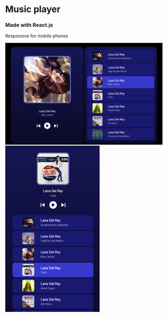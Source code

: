 # Music player

### Made with React.js
Responsive for mobile phones

<img src="./src/assets/images/screenshot1.png" width="500" alt="screen print"/>
<img src="./src/assets/images/screenshot2.png" width="300" alt="screen print" />




